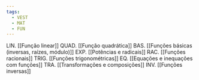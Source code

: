 ```yaml
---
tags:
  - VEST
  - MAT
  - FUN
---
```

LIN. [[Função linear]]
QUAD. [[Função quadrática]]
BAS. [[Funções básicas (inversas, raízes, módulo)]]
EXP. [[Potências e radicais]]
RAC. [[Funções racionais]]
TRIG. [[Funções trigonométricas]]
EQ. [[Equações e inequações com funções]]
TRA. [[Transformações e composições]]
INV. [[Funções inversas]]